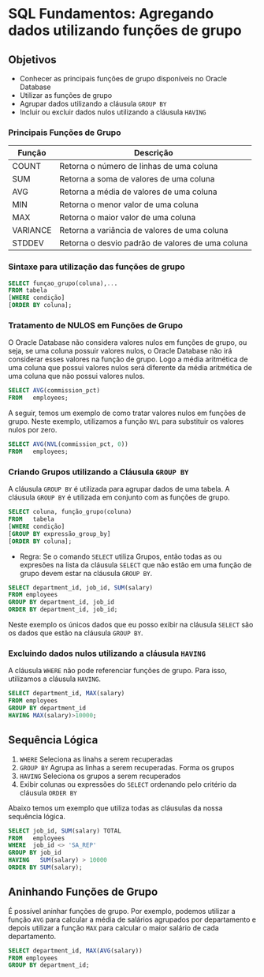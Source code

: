 # SQL Fundamentos: Agregando dados utilizando funções de grupo

## Objetivos

-   Conhecer as principais funções de grupo disponíveis no Oracle Database
-   Utilizar as funções de grupo
-   Agrupar dados utilizando a cláusula `GROUP BY`
-   Incluir ou excluir dados nulos utilizando a cláusula `HAVING`

### Principais Funções de Grupo

| Função   | Descrição                                        |
| -------- | ------------------------------------------------ |
| COUNT    | Retorna o número de linhas de uma coluna         |
| SUM      | Retorna a soma de valores de uma coluna          |
| AVG      | Retorna a média de valores de uma coluna         |
| MIN      | Retorna o menor valor de uma coluna              |
| MAX      | Retorna o maior valor de uma coluna              |
| VARIANCE | Retorna a variância de valores de uma coluna     |
| STDDEV   | Retorna o desvio padrão de valores de uma coluna |

### Sintaxe para utilização das funções de grupo

```sql
SELECT funçao_grupo(coluna),...
FROM tabela
[WHERE condição]
[ORDER BY coluna];
```

### Tratamento de NULOS em Funções de Grupo

O Oracle Database não considera valores nulos em funções de grupo, ou seja, se uma coluna possuir valores nulos, o Oracle Database não irá considerar esses valores na função de grupo. Logo a média aritmética de uma coluna que possui valores nulos será diferente da média aritmética de uma coluna que não possui valores nulos.

```sql
SELECT AVG(commission_pct)
FROM   employees;
```

A seguir, temos um exemplo de como tratar valores nulos em funções de grupo. Neste exemplo, utilizamos a função `NVL` para substituir os valores nulos por zero.

```sql
SELECT AVG(NVL(commission_pct, 0))
FROM   employees;
```

### Criando Grupos utilizando a Cláusula `GROUP BY`

A cláusula `GROUP BY` é utilizada para agrupar dados de uma tabela. A cláusula `GROUP BY` é utilizada em conjunto com as funções de grupo.

```sql
SELECT coluna, função_grupo(coluna)
FROM   tabela
[WHERE condição]
[GROUP BY expressão_group_by]
[ORDER BY coluna];
```

-   Regra: Se o comando `SELECT` utiliza Grupos, então todas as ou expresões na lista da cláusula `SELECT` que não estão em uma função de grupo devem estar na cláusula `GROUP BY`.

```sql
SELECT department_id, job_id, SUM(salary)
FROM employees
GROUP BY department_id, job_id
ORDER BY department_id, job_id;
```

Neste exemplo os únicos dados que eu posso exibir na cláusula `SELECT` são os dados que estão na cláusula `GROUP BY`.

### Excluindo dados nulos utilizando a cláusula `HAVING`

A cláusula `WHERE` não pode referenciar funções de grupo. Para isso, utilizamos a cláusula `HAVING`.

```sql
SELECT department_id, MAX(salary)
FROM employees
GROUP BY department_id
HAVING MAX(salary)>10000;
```

## Sequência Lógica

1. `WHERE` Seleciona as linahs a serem recuperadas
2. `GROUP BY` Agrupa as linhas a serem recuperadas. Forma os grupos
3. `HAVING` Seleciona os grupos a serem recuperados
4. Exibir colunas ou expressões do `SELECT` ordenando pelo critério da cláusula `ORDER BY`

Abaixo temos um exemplo que utiliza todas as cláusulas da nossa sequência lógica.

```sql
SELECT job_id, SUM(salary) TOTAL
FROM   employees
WHERE  job_id <> 'SA_REP'
GROUP BY job_id
HAVING   SUM(salary) > 10000
ORDER BY SUM(salary);
```

## Aninhando Funções de Grupo

É possível aninhar funções de grupo. Por exemplo, podemos utilizar a função `AVG` para calcular a média de salários agrupados por departamento e depois utilizar a função `MAX` para calcular o maior salário de cada departamento.

```sql
SELECT department_id, MAX(AVG(salary))
FROM employees
GROUP BY department_id;
```
